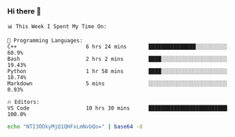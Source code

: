 ### Hi there 👋

<!--START_SECTION:waka-->
```text
📊 This Week I Spent My Time On: 

💬 Programming Languages: 
C++                      6 hrs 24 mins       ███████████████░░░░░░░░░░   60.9% 
Bash                     2 hrs 2 mins        ████░░░░░░░░░░░░░░░░░░░░░   19.43% 
Python                   1 hr 58 mins        ████░░░░░░░░░░░░░░░░░░░░░   18.74% 
Markdown                 5 mins              ░░░░░░░░░░░░░░░░░░░░░░░░░   0.93%

🔥 Editors: 
VS Code                  10 hrs 30 mins      █████████████████████████   100.0%
```


<!--END_SECTION:waka-->

```bash
echo "NTI3ODkyMjQ1QHFxLmNvbQo=" | base64 -d
```
